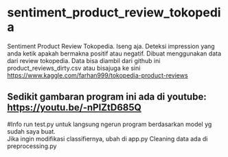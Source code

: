 # sentiment_product_review_tokopedia
Sentiment Product Review Tokopedia. Iseng aja.
Deteksi impression yang anda ketik apakah bermakna positif atau negatif. Dibuat menggunakan data dari review tokopedia.
Data bisa diambil dari github ini product_reviews_dirty.csv atau bisajuga ke sini https://www.kaggle.com/farhan999/tokopedia-product-reviews

## Sedikit gambaran program ini ada di youtube: https://youtu.be/-nPIZtD685Q <br>

#Info
run test.py untuk langsung ngerun program berdasarkan model yg sudah saya buat. <br>
Jika ingin modifikasi classifiernya, ubah di app.py
Cleaning data ada di preprocessing.py
